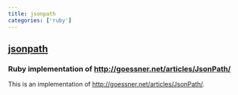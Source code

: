 ```yaml
---
title: jsonpath
categories: ['ruby']
---
```

## [jsonpath](https://github.com/joshbuddy/jsonpath)

### Ruby implementation of http://goessner.net/articles/JsonPath/


This is an implementation of http://goessner.net/articles/JsonPath/.
